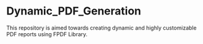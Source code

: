 # Dynamic_PDF_Generation
This repository is aimed towards creating dynamic and highly customizable PDF reports using FPDF Library.
